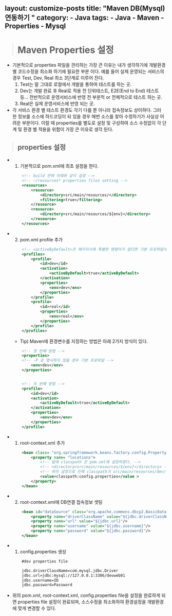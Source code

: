 layout: customize-posts
title: "Maven DB(Mysql) 연동하기 "
category:
    - Java
tags:
    - Java
    - Maven
    - Properties
    - Mysql
---

># Maven Properties 설정
*   기본적으로 properties 파일을 관리하는 가장 큰 이유는 내가 생각하기에 개발환경 별 코드수정을 최소화 하기에 필요한 부분 이다. 예를 들어 실제 운영되는 서비스의 경우 Test, Dev, Real 최소 3단계로 이루어 진다.
    1.   Test는 말 그대로 로컬에서 개발을 통하여 테스트를 하는 곳.
    2.   Dev는 개발 완료 후 Real로 적용 전 단위테스트, E2E(End to End) 테스트 등... 전반적으로 운영서비스에 반영 전 부분적 or 전체적으로 테스트 하는 곳.
    3.   Real은 실제 운영서비스에 반영 되는 곳.
* 각 서비스 환경 별 테스트 환경도 각기 다를 뿐 아니라 접속정보도 상이하다. 그러 한 정보를 소스에 하드코딩이 되 있을 경우 매번 소스를 찾아 수정하기가 사실상 어려운 부분이다. 이럴 때 properties를 별도로 설정 및 구성하여 소스 수정없이 각 단계 및 환경 별 적용을 위함이 가장 큰 이유로 생각 된다.

>## properties 설정
*   1. 기본적으로 pom.xml에 최초 설정을 한다.
    ```xml
        <!-- build 안에 아래와 같이 설정 -->
        <!-- ~/resources* properties files setting -->
        <resources>
            <resource>
                <directory>src/main/resources/</directory>
                <filtering>true</filtering>
            </resource>
            <resource>
                <directory>src/main/resources/${env}</directory>
            </resource>
        </resources>
    ```
*   2. pom.xml profile 추가
    ```xml
        <!-- <activeByDefault>은 패키지시에 특별한 명령어가 없다면 기본 프로파일이 된다. -->
        <profiles>
            <profile>
                <id>dev</id>
                <activation>
                    <activeByDefault>true</activeByDefault>
                </activation>
                <properties>
                    <env>dev</env>
                </properties>
            </profile>
            <profile>
                <id>real</id>
                <properties>
                    <env>real</env>
                </properties>
            </profile>
        </profiles>
    ```
    *   Tip) Maven에 환경변수를 지정하는 방법은 아래 2가지 방식이 있다.
    ```xml
        <!-- 첫 번째 방법 -->
        <properties>
        <!-- -P 로 명시하지 않을 경우 기본 프로파일 -->
            <env>dev</env>
        </properties>


        <!-- 두 번째 방법 -->
        <profile>
            <id>dev</id>
            <activation>
                <activeByDefault>true</activeByDefault>
            </activation>
            <properties>
                <env>dev</env>
            </properties>
        </profile>
    ```

*   1. root-context.xml 추가
    ```xml
        <bean class= "org.springframework.beans.factory.config.PropertyPlaceholderConfigurer" >
            <property name= "locations">
                <!-- 밑에 classpath 은 pom.xml에 설정하였다. -->
                <!-- <directory>src/main/resources/${env}</directory> -->
                <!-- 위의 설정으로 인해 classpath가 src/main/resources/dev/ 로 설정이 됨 -->
                <value>classpath:config.properties</value >
            </property>
        </bean>
    ```
*   2. root-context.xml에 DB연결 접속정보 셋팅
    ```xml
        <bean id="dataSource" class="org.apache.commons.dbcp2.BasicDataSource"> 
            <property name="driverClassName" value="${jdbc.driverClassName}"/> 
            <property name="url" value="${jdbc.url}"/> 
            <property name="username" value="${jdbc.username}"/> 
            <property name="password" value="${jdbc.password}"/>
        </bean>
    ```

*   1. config.properties 생성
    ```xml
        #dev properties file

        jdbc.driverClassName=com.mysql.jdbc.Driver
        jdbc.url=jdbc:mysql://127.0.0.1:3306/devweb01
        jdbc.username=ID
        jdbc.password=Password
    ```

*   위의 pom.xml, root-context.xml, config.properties file을 설정을 완료하게 되면 properties file 설정이 완료되며, 소스수정을 최소화하여 환경설정을 개발환경에 맞게 변경할 수 있다.

